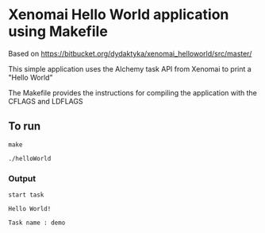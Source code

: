 # Xenomai Hello World application using Makefile

Based on https://bitbucket.org/dydaktyka/xenomai_helloworld/src/master/ 

This simple application uses the Alchemy task API from Xenomai to print a "Hello World"

The Makefile provides the instructions for compiling the application with the CFLAGS and LDFLAGS

## To run

`make`

`./helloWorld`

### Output


`start task`

`Hello World!`

`Task name : demo`

